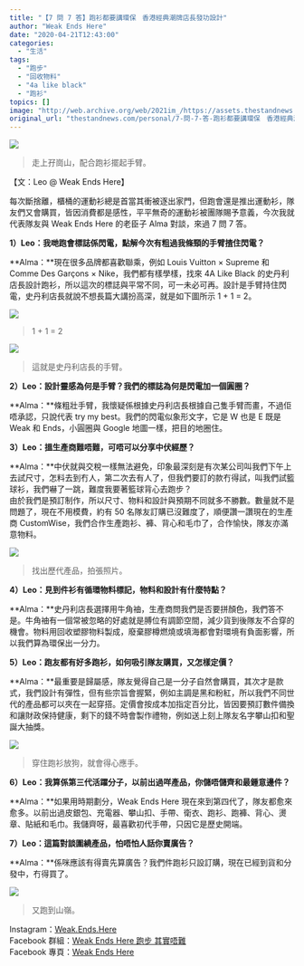 ```yaml
---
title: "【7 問 7 答】跑衫都要講環保ㅤ香港經典潮牌店長發功設計"
author: "Weak Ends Here"
date: "2020-04-21T12:43:00"
categories:
  - "生活"
tags:
  - "跑步"
  - "回收物料"
  - "4a like black"
  - "跑衫"
topics: []
image: "http://web.archive.org/web/2021im_/https://assets.thestandnews.com/media/photos/04_dlx47.png"
original_url: "thestandnews.com/personal/7-問-7-答-跑衫都要講環保ᅠ香港經典潮牌店長發功設計"
---
```

![](http://web.archive.org/web/2021im_/https://assets.thestandnews.com/media/photos/04_dlx47.png)
> 走上孖崗山，配合跑衫擺起手臂。

【文：Leo @ Weak Ends Here】

每次斷捨離，櫃桶的運動衫總是首當其衝被逐出家門，但跑會還是推出運動衫，隊友們又會購買，皆因消費都是感性，平平無奇的運動衫被團隊賜予意義，今次我就代表隊友與 Weak Ends Here 的老臣子 Alma 對談，來過 7 問 7 答。 

**1）Leo：我哋跑會標誌係閃電，點解今次有粗過我條頸的手臂揸住閃電？**

**Alma：**現在很多品牌都喜歡聯乘，例如 Louis Vuitton × Supreme 和 Comme Des Garçons × Nike，我們都有樣學樣，找來 4A Like Black 的史丹利店長設計跑衫，所以這次的標誌與平常不同，可一未必可再。設計是手臂持住閃電，史丹利店長就說不想長篇大講扮高深，就是如下圖所示 1 + 1 = 2。

![](http://web.archive.org/web/2021im_/https://assets.thestandnews.com/media/photos/02_9LZGW.jpg)
> 1 + 1 = 2

![](http://web.archive.org/web/2021im_/https://assets.thestandnews.com/media/photos/01_4gAqP.jpg)
> 這就是史丹利店長的手臂。

**2）Leo：設計靈感為何是手臂？我們的標誌為何是閃電加一個圓圈？**

**Alma：**條粗壯手臂，我懷疑係根據史丹利店長根據自己隻手臂而畫，不過佢唔承認，只說代表 try my best。我們的閃電似象形文字，它是 W 也是 E 既是 Weak 和 Ends，小圓圈與 Google 地圖一樣，把目的地圈住。

**3）Leo：搵生產商難唔難，可唔可以分享中伏經歷？**

**Alma：**中伏就與交稅一樣無法避免，印象最深刻是有次某公司叫我們下午上去試尺寸，怎料去到冇人，第二次去有人了，但我們要訂的款冇得試，叫我們試籃球衫，我們嚇了一跳，難度我要著籃球背心去跑步？  
由於我們是預訂制作，所以尺寸、物料和設計與預期不同就多不勝數。數量就不是問題了，現在不用模費，約有 50 名隊友訂購已沒難度了，順便讚一讚現在的生產商 CustomWise，我們合作生產跑衫、褲、背心和毛巾了，合作愉快，隊友亦滿意物料。

![](http://web.archive.org/web/2021im_/https://assets.thestandnews.com/media/photos/03_F0DWp.jpg)
> 找出歷代產品，拍張照片。

**4）Leo：見到件衫有循環物料標記，物料和設計有什麼特點？**

**Alma：**史丹利店長選擇用牛角䄂，生產商問我們是否要拼顏色，我們答不是。牛角䄂有一個常被忽略的好處就是膊位有調節空間，減少貨到後隊友不合穿的機會。物料用回收塑膠物料製成，廢棄膠樽燃燒或填海都會對環境有負面影響，所以我們算為環保出一分力。

**5）Leo：跑友都有好多跑衫，如何吸引隊友購買，又怎樣定價？**

**Alma：**最重要是歸屬感，隊友覺得自己是一分子自然會購買，其次才是款式，我們設計有彈性，但有些宗旨會握緊，例如主調是黑和粉紅，所以我們不同世代的產品都可以夾在一起穿搭。定價會按成本加指定百分比，皆因要預訂數件備換和讓財政保持健康，剩下的錢不時會製作禮物，例如送上刻上隊友名字攀山扣和聖誕大抽獎。

![](http://web.archive.org/web/2021im_/https://assets.thestandnews.com/media/photos/05_QUp4O.jpg)
> 穿住跑衫放狗，就會得心應手。

**6）Leo：我算係第三代活躍分子，以前出過咩產品，你儲唔儲齊和最鍾意邊件？**

**Alma：**如果用時期劃分，Weak Ends Here 現在來到第四代了，隊友都愈來愈多。以前出過皮銀包、充電器、攀山扣、手帶、衛衣、跑衫、跑褲、背心、燙章、貼紙和毛巾。我儲齊呀，最喜歡初代手帶，只因它是歷史開端。

**7）Leo：這篇對談圍繞產品，怕唔怕人話你賣廣告？**

**Alma：**係咪應該有得賣先算廣告？我們件跑衫只設訂購，現在已經到貨和分發中，冇得買了。

![](http://web.archive.org/web/2021im_/https://assets.thestandnews.com/media/photos/06_VrSrB.jpg)
> 又跑到山嶺。

Instagram：[Weak.Ends.Here](http://web.archive.org/web/20211229132516/https://www.instagram.com/weak.ends.here/)  
Facebook 群組：[Weak Ends Here 跑步 其實唔難](http://web.archive.org/web/20211229132516/https://www.facebook.com/groups/498772610150499/)  
Facebook 專頁：[Weak Ends Here](http://web.archive.org/web/20211229132516/https://www.facebook.com/Weak-Ends-Here-753770388079839/)